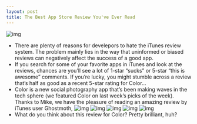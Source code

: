 ```yaml
---
layout: post
title: The Best App Store Review You've Ever Read
---
```

![img](http://media.idownloadblog.com/wp-content/uploads/2011/03/Available-on-the-App-Store-e1299031886334.png)
* There are plenty of reasons for develepors to hate the iTunes review system. The problem mainly lies in the way that uninformed or biased reviews can negatively affect the success of a good app.
* If you search for some of your favorite apps in iTunes and look at the reviews, chances are you’ll see a lot of 1-star “sucks” or 5-star “this is awesome” comments. If you’re lucky, you might stumble across a review that’s half as good as a recent 5-star rating for Color…
* Color is a new social photography app that’s been making waves in the tech sphere (we featured Color on last week’s picks of the week). Thanks to Mike, we have the pleasure of reading an amazing review by iTunes user Ghostmoth,
![img](http://media.idownloadblog.com/wp-content/uploads/2011/03/best-app-store-review-ever-e1301370441514.jpeg)
![img](http://media.idownloadblog.com/wp-content/uploads/2011/03/best-app-store-review-ever-1-e1301370520659.jpeg)
![img](http://media.idownloadblog.com/wp-content/uploads/2011/03/best-app-store-review-ever-2-e1301370568281.jpeg)
![img](http://media.idownloadblog.com/wp-content/uploads/2011/03/best-app-store-review-ever-3-e1301370612197.jpeg)
![img](http://media.idownloadblog.com/wp-content/uploads/2011/03/best-app-store-review-ever-4-e1301370659985.jpeg)
* What do you think about this review for Color? Pretty brilliant, huh?

